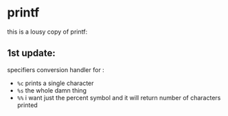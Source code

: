 # printf

this is a lousy copy of printf:
## 1st update:
specifiers conversion handler for :
 - `%c` prints a single character
 - `%s` the whole damn thing
 - `%%` i want just the percent symbol
and it will return number of characters printed
